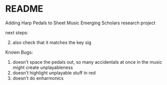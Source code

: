 # README #

Adding Harp Pedals to Sheet Music
Emerging Scholars research project


next steps:

2. also check that it matches the key sig




Known Bugs:
1. doesn't space the pedals out, so many accidentals at once in the music might create unplayableness
2. doesn't highlight unplayable stuff in red
3. doesn't do enharmonics
